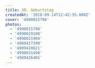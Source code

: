 ```yaml
---
title: 30. Geburtstag
createdAt: '2010-09-14T12:42:55.000Z'
cover: '4990015798'
photos:
  - '4990015798'
  - '4990019108'
  - '4990021904'
  - '4989417399'
  - '4989420621'
  - '4990031498'
  - '4989426405'
---
```


